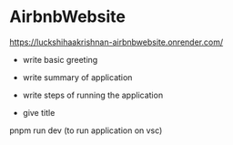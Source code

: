 # AirbnbWebsite

https://luckshihaakrishnan-airbnbwebsite.onrender.com/




- write basic greeting

- write summary of application

- write steps of running the application

- give title


pnpm run dev   (to run application on vsc)
